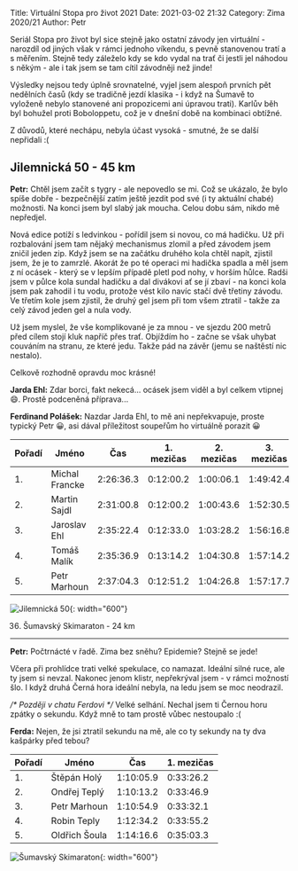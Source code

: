Title: Virtuální Stopa pro život 2021
Date: 2021-03-02 21:32
Category: Zima 2020/21
Author: Petr

Seriál Stopa pro život byl sice stejně jako ostatní závody jen virtuální - narozdíl od jiných však v rámci jednoho víkendu, s pevně stanovenou tratí a s měřením. Stejně tedy záleželo kdy se kdo vydal na trať či jestli jel náhodou s někým - ale i tak jsem se tam cítil závodněji než jinde!

Výsledky nejsou tedy úplně srovnatelné, vyjel jsem alespoň prvních pět nedělních časů (kdy se tradičně jezdí klasika - i když na Šumavě to vyloženě nebylo stanovené ani propozicemi ani úpravou trati). Karlův běh byl bohužel proti Boboloppetu, což je v dnešní době na kombinaci obtížné.

Z důvodů, které nechápu, nebyla účast vysoká - smutné, že se další nepřidali :(

Jilemnická 50 - 45 km
---------------------

**Petr:** Chtěl jsem začít s tygry - ale nepovedlo se mi. Což se ukázalo, že bylo spíše dobře - bezpečnější zatím ještě jezdit pod své (i ty aktuální chabé) možnosti. Na konci jsem byl slabý jak moucha. Celou dobu sám, nikdo mě nepředjel.

Nová edice potíží s ledvinkou - pořídil jsem si novou, co má hadičku. Už při rozbalování jsem tam nějaký mechanismus zlomil a před závodem jsem zničil jeden zip. Když jsem se na začátku druhého kola chtěl napít, zjistil jsem, že je to zamrzlé. Akorát že po té operaci mi hadička spadla a měl jsem z ní ocásek - který se v lepším případě pletl pod nohy, v horším hůlce. Radši jsem v půlce kola sundal hadičku a dal divákovi ať se jí zbaví - na konci kola jsem pak zahodil i tu vodu, protože vést kilo navíc stačí dvě třetiny závodu. Ve třetím kole jsem zjistil, že druhý gel jsem při tom všem ztratil - takže za celý závod jeden gel a nula vody.

Už jsem myslel, že vše komplikované je za mnou - ve sjezdu 200 metrů před cílem stojí kluk napříč přes trať. Objíždím ho - začne se však uhybat couváním na stranu, ze které jedu. Takže pád na závěr (jemu se naštěstí nic nestalo).

Celkově rozhodně opravdu moc krásné!

**Jarda Ehl:** Zdar borci, fakt nekecá... ocásek jsem viděl a byl celkem vtipnej 😄. Prostě podceněná příprava...

**Ferdinand Polášek:** Nazdar Jarda Ehl, to mě ani nepřekvapuje, proste typický Petr 😀, asi dával příležitost soupeřům ho virtuálně porazit 😀

| Pořadí | Jméno          | Čas       | 1. mezičas | 2. mezičas | 3. mezičas |
|--------|----------------|-----------|------------|------------|------------|
| 1.     | Michal Francke | 2:26:36.3 | 0:12:00.2  | 1:00:06.1  | 1:49:42.4  |
| 2.     | Martin Sajdl   | 2:31:00.8 | 0:12:00.2  | 1:00:43.6  | 1:52:30.5  |
| 3.     | Jaroslav Ehl   | 2:35:22.4 | 0:12:33.0  | 1:03:28.2  | 1:56:16.8  |
| 4.     | Tomáš Malík    | 2:35:36.9 | 0:13:14.2  | 1:04:30.8  | 1:57:14.2  |
| 5.     | Petr Marhoun   | 2:37:04.3 | 0:12:51.2  | 1:04:26.8  | 1:57:17.7  |

![Jilemnická 50]({static}/static/zima-2020-21/jilemnicka-50.jpg){: width="600"}

36. Šumavský Skimaraton - 24 km
-------------------------------

**Petr:** Počtrnácté v řadě. Zima bez sněhu? Epidemie? Stejně se jede!

Včera při prohlídce trati velké spekulace, co namazat. Ideální silné ruce, ale ty jsem si nevzal. Nakonec jenom klistr, nepřekrýval jsem - v rámci možností šlo. I když druhá Černá hora ideální nebyla, na ledu jsem se moc neodrazil.

*/\* Později v chatu Ferdovi \*/* Velké selhání. Nechal jsem ti Černou horu zpátky o sekundu. Když mně to tam prostě vůbec nestoupalo :(

**Ferda:** Nejen, že jsi ztratil sekundu na mě, ale co ty sekundy na ty dva kašpárky před tebou?

| Pořadí | Jméno         | Čas       | 1. mezičas |
|--------|---------------|-----------|------------|
| 1.     | Štěpán Holý   | 1:10:05.9 | 0:33:26.2  |
| 2.     | Ondřej Teplý  | 1:10:13.2 | 0:33:46.9  |
| 3.     | Petr Marhoun  | 1:10:54.9 | 0:33:32.1  |
| 4.     | Robin Teply   | 1:12:34.2 | 0:33:55.2  |
| 5.     | Oldřich Šoula | 1:14:16.6 | 0:35:03.3  |

![Šumavský Skimaraton]({static}/static/zima-2020-21/sumavsky-skimaraton.jpg){: width="600"}
